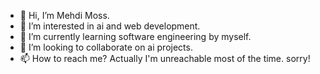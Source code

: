 - 👋 Hi, I’m Mehdi Moss.
- 👀 I’m interested in ai and web development.
- 🌱 I’m currently learning software engineering by myself.
- 💞️ I’m looking to collaborate on ai projects.
- 📫 How to reach me? Actually I'm unreachable most of the time. sorry!

<!---
mehdimoss/mehdimoss is a ✨ special ✨ repository because its `README.md` (this file) appears on your GitHub profile.
You can click the Preview link to take a look at your changes.
--->
